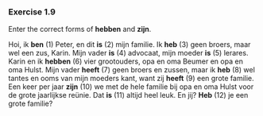 ### Exercise 1.9
Enter the correct forms of **hebben** and **zijn**.

Hoi, ik **ben** (1) Peter, en dit **is** (2) mijn familie. Ik **heb** (3) geen broers, maar wel een zus, Karin. Mijn vader **is** (4) advocaat, mijn moeder **is** (5) lerares. Karin en ik **hebben** (6) vier grootouders, opa en oma Beumer en opa en oma Hulst. Mijn vader **heeft** (7) geen broers en zussen, maar ik
**heb** (8) wel tantes en ooms van mijn moeders kant, want zij **heeft** (9) een grote familie. Een keer per jaar **zijn** (10) we met de hele familie bij opa en oma Hulst voor de grote jaarlijkse reünie. Dat **is** (11) altijd heel leuk. En jij? **Heb** (12) je een grote familie?